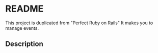 # README

This project is duplicated from "Perfect Ruby on Rails"
It makes you to manage events.

## Description


